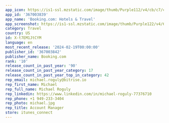 ```yaml
---
app_icon: https://is1-ssl.mzstatic.com/image/thumb/Purple112/v4/cb/c7/c9/cbc7c961-84b9-0929-fe50-229936c97d94/AppIcon-0-0-1x_U007emarketing-0-7-0-0-85-220.jpeg/1024x1024bb.png
app_id: '367003839'
app_name: 'Booking.com: Hotels & Travel'
app_screenshot: https://is1-ssl.mzstatic.com/image/thumb/Purple122/v4/6e/4e/f3/6e4ef306-cf88-d791-db66-df370a87061a/fe6405f5-c153-489d-907a-32bb3c30e497_ASO-48_StoreScreens_iPhone12_Screen1_US.jpg/1242x2688bb.png
category: Travel
country: US
id: X-t7EM1JtCYM
language: en
most_recent_release: '2024-02-19T00:00:00'
publisher_id: '367003842'
publisher_name: Booking.com
rank: '10'
release_count_in_past_year: '90'
release_count_in_past_year_category: 17
release_count_in_past_year_top_in_category: 42
rep_email: michael.roguly@bitrise.io
rep_first_name: Michael
rep_full_name: Michael Roguly
rep_linkedin: https://www.linkedin.com/in/michael-roguly-77376710
rep_phone: +1 949-233-3404
rep_photo: michael.jpg
rep_title: Account Manager
store: itunes_connect
---
```

